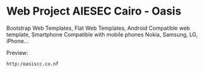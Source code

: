 # Web Project AIESEC Cairo - Oasis

Bootstrap Web Templates, Flat Web Templates, Android Compatible web template, Smartphone Compatible with mobile phones Nokia, Samsung, LG, iPhone...

Preview:
<pre><code>http:/oasiscc.co.nf</pre></code>


